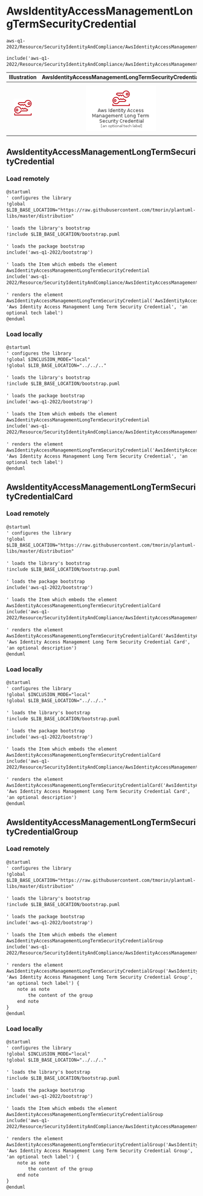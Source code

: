 # AwsIdentityAccessManagementLongTermSecurityCredential


```text
aws-q1-2022/Resource/SecurityIdentityAndCompliance/AwsIdentityAccessManagementLongTermSecurityCredential
```

```text
include('aws-q1-2022/Resource/SecurityIdentityAndCompliance/AwsIdentityAccessManagementLongTermSecurityCredential')
```



| Illustration | AwsIdentityAccessManagementLongTermSecurityCredential | AwsIdentityAccessManagementLongTermSecurityCredentialCard | AwsIdentityAccessManagementLongTermSecurityCredentialGroup |
| :---: | :---: | :---: | :---: |
| ![illustration for Illustration](../../../aws-q1-2022/Resource/SecurityIdentityAndCompliance/AwsIdentityAccessManagementLongTermSecurityCredential.png) | ![illustration for AwsIdentityAccessManagementLongTermSecurityCredential](../../../aws-q1-2022/Resource/SecurityIdentityAndCompliance/AwsIdentityAccessManagementLongTermSecurityCredential.Local.png) | ![illustration for AwsIdentityAccessManagementLongTermSecurityCredentialCard](../../../aws-q1-2022/Resource/SecurityIdentityAndCompliance/AwsIdentityAccessManagementLongTermSecurityCredentialCard.Local.png) | ![illustration for AwsIdentityAccessManagementLongTermSecurityCredentialGroup](../../../aws-q1-2022/Resource/SecurityIdentityAndCompliance/AwsIdentityAccessManagementLongTermSecurityCredentialGroup.Local.png) |




## AwsIdentityAccessManagementLongTermSecurityCredential

### Load remotely
```plantuml
@startuml
' configures the library
!global $LIB_BASE_LOCATION="https://raw.githubusercontent.com/tmorin/plantuml-libs/master/distribution"

' loads the library's bootstrap
!include $LIB_BASE_LOCATION/bootstrap.puml

' loads the package bootstrap
include('aws-q1-2022/bootstrap')

' loads the Item which embeds the element AwsIdentityAccessManagementLongTermSecurityCredential
include('aws-q1-2022/Resource/SecurityIdentityAndCompliance/AwsIdentityAccessManagementLongTermSecurityCredential')

' renders the element
AwsIdentityAccessManagementLongTermSecurityCredential('AwsIdentityAccessManagementLongTermSecurityCredential', 'Aws Identity Access Management Long Term Security Credential', 'an optional tech label')
@enduml
```

### Load locally
```plantuml
@startuml
' configures the library
!global $INCLUSION_MODE="local"
!global $LIB_BASE_LOCATION="../../.."

' loads the library's bootstrap
!include $LIB_BASE_LOCATION/bootstrap.puml

' loads the package bootstrap
include('aws-q1-2022/bootstrap')

' loads the Item which embeds the element AwsIdentityAccessManagementLongTermSecurityCredential
include('aws-q1-2022/Resource/SecurityIdentityAndCompliance/AwsIdentityAccessManagementLongTermSecurityCredential')

' renders the element
AwsIdentityAccessManagementLongTermSecurityCredential('AwsIdentityAccessManagementLongTermSecurityCredential', 'Aws Identity Access Management Long Term Security Credential', 'an optional tech label')
@enduml
```

## AwsIdentityAccessManagementLongTermSecurityCredentialCard

### Load remotely
```plantuml
@startuml
' configures the library
!global $LIB_BASE_LOCATION="https://raw.githubusercontent.com/tmorin/plantuml-libs/master/distribution"

' loads the library's bootstrap
!include $LIB_BASE_LOCATION/bootstrap.puml

' loads the package bootstrap
include('aws-q1-2022/bootstrap')

' loads the Item which embeds the element AwsIdentityAccessManagementLongTermSecurityCredentialCard
include('aws-q1-2022/Resource/SecurityIdentityAndCompliance/AwsIdentityAccessManagementLongTermSecurityCredential')

' renders the element
AwsIdentityAccessManagementLongTermSecurityCredentialCard('AwsIdentityAccessManagementLongTermSecurityCredentialCard', 'Aws Identity Access Management Long Term Security Credential Card', 'an optional description')
@enduml
```

### Load locally
```plantuml
@startuml
' configures the library
!global $INCLUSION_MODE="local"
!global $LIB_BASE_LOCATION="../../.."

' loads the library's bootstrap
!include $LIB_BASE_LOCATION/bootstrap.puml

' loads the package bootstrap
include('aws-q1-2022/bootstrap')

' loads the Item which embeds the element AwsIdentityAccessManagementLongTermSecurityCredentialCard
include('aws-q1-2022/Resource/SecurityIdentityAndCompliance/AwsIdentityAccessManagementLongTermSecurityCredential')

' renders the element
AwsIdentityAccessManagementLongTermSecurityCredentialCard('AwsIdentityAccessManagementLongTermSecurityCredentialCard', 'Aws Identity Access Management Long Term Security Credential Card', 'an optional description')
@enduml
```

## AwsIdentityAccessManagementLongTermSecurityCredentialGroup

### Load remotely
```plantuml
@startuml
' configures the library
!global $LIB_BASE_LOCATION="https://raw.githubusercontent.com/tmorin/plantuml-libs/master/distribution"

' loads the library's bootstrap
!include $LIB_BASE_LOCATION/bootstrap.puml

' loads the package bootstrap
include('aws-q1-2022/bootstrap')

' loads the Item which embeds the element AwsIdentityAccessManagementLongTermSecurityCredentialGroup
include('aws-q1-2022/Resource/SecurityIdentityAndCompliance/AwsIdentityAccessManagementLongTermSecurityCredential')

' renders the element
AwsIdentityAccessManagementLongTermSecurityCredentialGroup('AwsIdentityAccessManagementLongTermSecurityCredentialGroup', 'Aws Identity Access Management Long Term Security Credential Group', 'an optional tech label') {
    note as note
        the content of the group
    end note
}
@enduml
```

### Load locally
```plantuml
@startuml
' configures the library
!global $INCLUSION_MODE="local"
!global $LIB_BASE_LOCATION="../../.."

' loads the library's bootstrap
!include $LIB_BASE_LOCATION/bootstrap.puml

' loads the package bootstrap
include('aws-q1-2022/bootstrap')

' loads the Item which embeds the element AwsIdentityAccessManagementLongTermSecurityCredentialGroup
include('aws-q1-2022/Resource/SecurityIdentityAndCompliance/AwsIdentityAccessManagementLongTermSecurityCredential')

' renders the element
AwsIdentityAccessManagementLongTermSecurityCredentialGroup('AwsIdentityAccessManagementLongTermSecurityCredentialGroup', 'Aws Identity Access Management Long Term Security Credential Group', 'an optional tech label') {
    note as note
        the content of the group
    end note
}
@enduml
```

